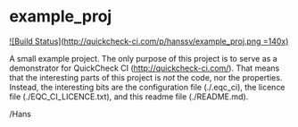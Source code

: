 example_proj
============

[![Build Status](http://quickcheck-ci.com/p/hanssv/example_proj.png =140x)](http://quickcheck-ci.com/p/hanssv/example_proj)

A small example project. The only purpose of this project is to serve as a demonstrator 
for QuickCheck CI (http://quickcheck-ci.com/). That means that the interesting parts of
this project is *not* the code, nor the properties. Instead, the interesting bits are
the configuration file (./.eqc_ci), the licence file (./EQC_CI_LICENCE.txt), and this
readme file (./README.md).

/Hans
